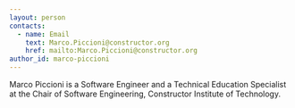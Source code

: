 ```yaml
---
layout: person
contacts:
  - name: Email
    text: Marco.Piccioni@constructor.org
    href: mailto:Marco.Piccioni@constructor.org
author_id: marco-piccioni
---
```

Marco Piccioni is a Software Engineer and a Technical Education Specialist
at the Chair of Software Engineering, Constructor Institute of Technology.

